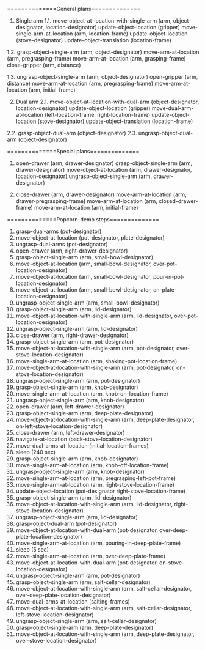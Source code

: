 ==============General plans==============
1. Single arm
1.1. move-object-at-location-with-single-arm (arm, object-designator, location-designator)
	update-object-location (gripper)
	move-single-arm-at-location (arm, location-frame)
	update-object-location (stove-designator)
	update-object-translation (location-frame)

1.2. grasp-object-single-arm (arm, object-designator)
	move-arm-at-location (arm, pregrasping-frame)
	move-arm-at-location (arm, grasping-frame)
	close-gripper (arm, distance)

1.3. ungrasp-object-single-arm (arm, object-designator)
	open-gripper (arm, distance)
	move-arm-at-location (arm, pregrasping-frame)
	move-arm-at-location (arm, initial-frame)

2. Dual arm
2.1. move-object-at-location-with-dual-arm (object-designator, location-designator)
	update-object-location (gripper)
	move-dual-arm-at-location (left-location-frame, right-location-frame)
	update-object-location (stove-designator)
	update-object-translation (location-frame)

2.2. grasp-object-dual-arm (object-designator)
2.3. ungrasp-object-dual-arm (object-designator)



==============Special plans==============
1. open-drawer (arm, drawer-designator)
	grasp-object-single-arm (arm, drawer-designator)
	move-object-at-location (arm, drawer-designator, location-designator)
	ungrasp-object-single-arm (arm, drawer-designator)

2. close-drawer (arm, drawer-designator)
	move-arm-at-location (arm, drawer-pregrasping-frame)
	move-arm-at-location (arm, closed-drawer-frame)
	move-arm-at-location (arm, initial-frame)


==============Popcorn-demo steps==============
1. grasp-dual-arms (pot-designator)
2. move-object-at-location (pot-designator, plate-designator)
3. ungrasp-dual-arms (pot-designator)
4. open-drawer (arm, right-drawer-designator)
5. grasp-object-single-arm (arm, small-bowl-designator)
6. move-object-at-location (arm, small-bowl-designator, over-pot-location-designator)
7. move-object-at-location (arm, small-bowl-designator, pour-in-pot-location-designator)
8. move-object-at-location (arm, small-bowl-designator, on-plate-location-designator)
9. ungrasp-object-single-arm (arm, small-bowl-designator)
10. grasp-object-single-arm (arm, lid-designator)
11. move-object-at-location-with-single-arm (arm, lid-designator, over-pot-location-designator)
12. ungrasp-object-single-arm (arm, lid-designator)
13. close-drawer (arm, right-drawer-designator)
14. grasp-object-single-arm (arm, pot-designator)
15. move-object-at-location-with-single-arm (arm, pot-designator, over-stove-location-designator)
16. move-single-arm-at-location (arm, shaking-pot-location-frame)
17. move-object-at-location-with-single-arm (arm, pot-designator, on-stove-location-designator)
18. ungrasp-object-single-arm (arm, pot-designator)
19. grasp-object-single-arm (arm, knob-designator)
20. move-single-arm-at-location (arm, knob-on-location-frame)
21. ungrasp-object-single-arm (arm, knob-designator)
22. open-drawer (arm, left-drawer-designator)
23. grasp-object-single-arm (arm, deep-plate-designator)
24. move-object-at-location-with-single-arm (arm, deep-plate-designator, on-left-stove-location-designator)
25. close-drawer (arm, left-drawer-designator)
26. navigate-at-location (back-stove-location-designator)
27. move-dual-arms-at-location (initial-location-frames)
28. sleep (240 sec)
29. grasp-object-single-arm (arm, knob-designator)
30. move-single-arm-at-location (arm, knob-off-location-frame)
31. ungrasp-object-single-arm (arm, knob-designator)
32. move-single-arm-at-location (arm, pregrasping-left-pot-frame)
33. move-single-arm-at-location (arm, right-stove-location-frame)
34. update-object-location (pot-designator right-stove-location-frame)
35. grasp-object-single-arm (arm, lid-designator)
36. move-object-at-location-with-single-arm (arm, lid-designator, right-stove-location-designator)
37. ungrasp-object-single-arm (arm, lid-designator)
38. grasp-object-dual-arm (pot-designator)
39. move-object-at-location-with-dual-arm (pot-designator, over-deep-plate-location-designator)
40. move-single-arm-at-location (arm, pouring-in-deep-plate-frame)
41. sleep (5 sec)
42. move-single-arm-at-location (arm, over-deep-plate-frame)
43. move-object-at-location-with-dual-arm (pot-designator, on-stove-location-designator)
44. ungrasp-object-single-arm (arm, pot-designator)
45. grasp-object-single-arm (arm, salt-cellar-designator)
46. move-object-at-location-with-single-arm (arm, salt-cellar-designator, over-deep-plate-location-designator)
47. move-dual-arms-at-location (salting-frames)
48. move-object-at-location-with-single-arm (arm, salt-cellar-designator, left-stove-location-designator)
49. ungrasp-object-single-arm (arm, salt-cellar-designator)
50. grasp-object-single-arm (arm, deep-plate-designator)
51. move-object-at-location-with-single-arm (arm, deep-plate-designator, over-stove-location-designator)
